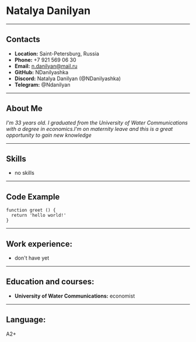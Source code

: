 # **Natalya Danilyan**

------------------------

## **Contacts**

* __Location:__ Saint-Petersburg, Russia
* __Phone:__ +7 921 569 06 30	
* __Email:__ n.danilyan@mail.ru
* __GitHub:__ NDanilyashka
* __Discord:__ Natalya Danilyan (@NDanilyashka)
* __Telegram:__ @Ndanilyan

----------------------

## **About Me**

_I'm 33 years old. I graduated from the University of Water Communications with a degree in economics.I'm on maternity leave and this is a great opportunity to gain new knowledge_

------------------------

## **Skills**

* no skills

------------------------------

## **Code Example**

```
function greet () {
  return 'hello world!'
}
```

-----------------------------

## **Work experience:**

* don't have yet

------------------------

## **Education and courses:**

* __University of Water Communications:__ economist

------------------------

## **Language:**

A2+